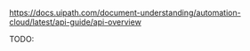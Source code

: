 https://docs.uipath.com/document-understanding/automation-cloud/latest/api-guide/api-overview

TODO:
